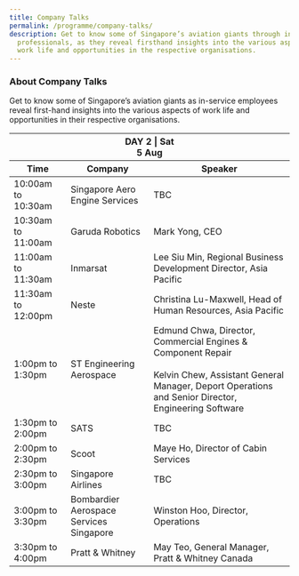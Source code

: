 ```yaml
---
title: Company Talks
permalink: /programme/company-talks/
description: Get to know some of Singapore’s aviation giants through in-service
  professionals, as they reveal firsthand insights into the various aspects of
  work life and opportunities in the respective organisations.
---
```

### **About Company Talks**

Get to know some of Singapore’s aviation giants    as in-service employees reveal first-hand insights into the various aspects of work life and opportunities in their respective organisations.

<table>
	<thead>
		<tr>
			<th colspan="4">
				DAY 2 | Sat<br>
				5 Aug
			</th>
		</tr>
		<tr>
			<th>Time</th>
			<th>Company</th>
			<th>Speaker</th>
		</tr>
	</thead>
	<tbody>
	<tr>
		<td>10:00am to 10:30am</td>
		<td>Singapore Aero Engine Services</td>
		<td>TBC</td>
	</tr>
	<tr>
		<td>10:30am to 11:00am</td>
		<td>Garuda Robotics</td>
		<td>Mark Yong, CEO</td>
	</tr>
	<tr>
		<td>11:00am to 11:30am</td>
		<td>Inmarsat</td>
		<td>Lee Siu Min, Regional Business Development Director, Asia Pacific</td>
	</tr>
	<tr>
		<td>11:30am to 12:00pm</td>
		<td>Neste</td>
		<td>Christina Lu-Maxwell, Head of Human Resources, Asia Pacific</td>
	</tr>
	<tr>
		<td>1:00pm to 1:30pm</td>
		<td>ST Engineering Aerospace</td>
		<td>Edmund&nbsp;Chwa, Director, Commercial Engines &amp; Component Repair<br><br>Kelvin Chew, Assistant General Manager, Deport Operations and Senior&nbsp;Director, Engineering Software</td>
	</tr>
	<tr>
		<td>1:30pm to 2:00pm</td>
		<td>SATS</td>
		<td>TBC</td>
	</tr>
	<tr>
		<td>2:00pm to 2:30pm</td>
		<td>Scoot</td>
		<td>Maye Ho, Director of Cabin Services</td>
	</tr>
	<tr>
		<td>2:30pm to 3:00pm</td>
		<td>Singapore Airlines</td>
		<td>TBC</td>
	</tr>
	<tr>
		<td>3:00pm to 3:30pm</td>
		<td>Bombardier Aerospace Services Singapore</td>
		<td>Winston&nbsp;Hoo, Director, Operations</td>
	</tr>
	<tr>
		<td>3:30pm to 4:00pm</td>
		<td>Pratt &amp; Whitney</td>
		<td>May Teo, General Manager, Pratt &amp; Whitney Canada</td>
	</tr>
	</tbody>
</table>

<style>#main-content .bp-section.bp-section-pagetitle, .bottom-navigation a {background-color: #CB6F31 !important;}</style>